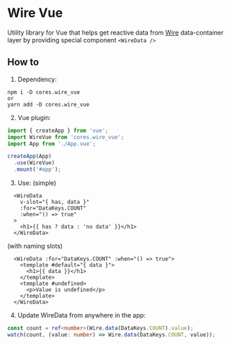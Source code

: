 # Wire Vue
Utility library for Vue that helps get reactive data from [Wire](https://github.com/WiresWare/wire_ts) data-container layer by providing special component `<WireData />` 

## How to
1. Dependency:
```
npm i -D cores.wire_vue
or 
yarn add -D cores.wire_vue
```
2. Vue plugin:
```typescript
import { createApp } from 'vue';
import WireVue from 'cores.wire_vue';
import App from './App.vue';

createApp(App)
  .use(WireVue) 
  .mount('#app');
```
3. Use:
(simple)
```vue
  <WireData
    v-slot="{ has, data }"
    :for="DataKeys.COUNT"
    :when="() => true"
  >
    <h1>{{ has ? data : 'no data' }}</h1>
  </WireData>
```
(with naming slots)
```vue
  <WireData :for="DataKeys.COUNT" :when="() => true">
    <template #default="{ data }">
      <h1>{{ data }}</h1>
    </template>
    <template #undefined>
      <p>Value is undefined</p>
    </template>
  </WireData>
```
4. Update WireData from anywhere in the app:
```typescript
const count = ref<number>(Wire.data(DataKeys.COUNT).value);
watch(count, (value: number) => Wire.data(DataKeys.COUNT, value));
```